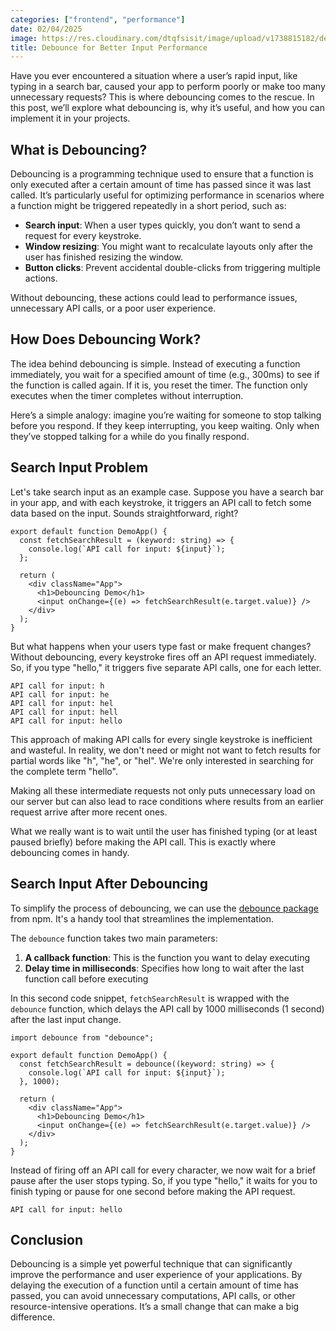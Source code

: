 ```yaml
---
categories: ["frontend", "performance"]
date: 02/04/2025
image: https://res.cloudinary.com/dtqfsisit/image/upload/v1738815182/debounce-for-better-input-performance_klzkrh.png
title: Debounce for Better Input Performance
---
```


Have you ever encountered a situation where a user’s rapid input, like typing in a search bar, caused your app to perform poorly or make too many unnecessary requests? This is where debouncing comes to the rescue. In this post, we’ll explore what debouncing is, why it’s useful, and how you can implement it in your projects.

## What is Debouncing?

Debouncing is a programming technique used to ensure that a function is only executed after a certain amount of time has passed since it was last called. It’s particularly useful for optimizing performance in scenarios where a function might be triggered repeatedly in a short period, such as:

- **Search input**: When a user types quickly, you don’t want to send a request for every keystroke.
- **Window resizing**: You might want to recalculate layouts only after the user has finished resizing the window.
- **Button clicks**: Prevent accidental double-clicks from triggering multiple actions.

Without debouncing, these actions could lead to performance issues, unnecessary API calls, or a poor user experience.

## How Does Debouncing Work?

The idea behind debouncing is simple. Instead of executing a function immediately, you wait for a specified amount of time (e.g., 300ms) to see if the function is called again. If it is, you reset the timer. The function only executes when the timer completes without interruption.

Here’s a simple analogy: imagine you’re waiting for someone to stop talking before you respond. If they keep interrupting, you keep waiting. Only when they’ve stopped talking for a while do you finally respond.

## Search Input Problem

Let's take search input as an example case. Suppose you have a search bar in your app, and with each keystroke, it triggers an API call to fetch some data based on the input. Sounds straightforward, right?

```tsx
export default function DemoApp() {
  const fetchSearchResult = (keyword: string) => {
    console.log(`API call for input: ${input}`);
  };

  return (
    <div className="App">
      <h1>Debouncing Demo</h1>
      <input onChange={(e) => fetchSearchResult(e.target.value)} />
    </div>
  );
}
```

But what happens when your users type fast or make frequent changes? Without debouncing, every keystroke fires off an API request immediately. So, if you type "hello," it triggers five separate API calls, one for each letter.

```console
API call for input: h
API call for input: he
API call for input: hel
API call for input: hell
API call for input: hello
```

This approach of making API calls for every single keystroke is inefficient and wasteful. In reality, we don't need or might not want to fetch results for partial words like "h", "he", or "hel". We're only interested in searching for the complete term "hello".

Making all these intermediate requests not only puts unnecessary load on our server but can also lead to race conditions where results from an earlier request arrive after more recent ones.

What we really want is to wait until the user has finished typing (or at least paused briefly) before making the API call. This is exactly where debouncing comes in handy.

## Search Input After Debouncing

To simplify the process of debouncing, we can use the [debounce package](https://npmjs.com/package/debounce) from npm. It's a handy tool that streamlines the implementation.

The `debounce` function takes two main parameters:

1. **A callback function**: This is the function you want to delay executing
2. **Delay time in milliseconds**: Specifies how long to wait after the last function call before executing

In this second code snippet, `fetchSearchResult` is wrapped with the `debounce` function, which delays the API call by 1000 milliseconds (1 second) after the last input change.

```tsx
import debounce from "debounce";

export default function DemoApp() {
  const fetchSearchResult = debounce((keyword: string) => {
    console.log(`API call for input: ${input}`);
  }, 1000);

  return (
    <div className="App">
      <h1>Debouncing Demo</h1>
      <input onChange={(e) => fetchSearchResult(e.target.value)} />
    </div>
  );
}
```

Instead of firing off an API call for every character, we now wait for a brief pause after the user stops typing. So, if you type "hello," it waits for you to finish typing or pause for one second before making the API request.

```console
API call for input: hello
```

## Conclusion

Debouncing is a simple yet powerful technique that can significantly improve the performance and user experience of your applications. By delaying the execution of a function until a certain amount of time has passed, you can avoid unnecessary computations, API calls, or other resource-intensive operations. It’s a small change that can make a big difference.
